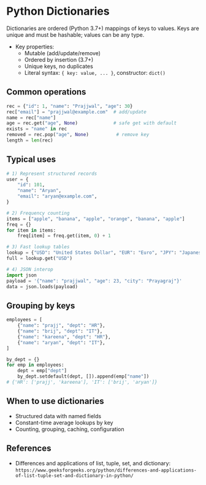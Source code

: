 # Python Dictionaries

Dictionaries are ordered (Python 3.7+) mappings of keys to values. Keys are unique and must be hashable; values can be any type.

- Key properties:
  - Mutable (add/update/remove)
  - Ordered by insertion (3.7+)
  - Unique keys, no duplicates
  - Literal syntax: `{ key: value, ... }`, constructor: `dict()`

## Common operations

```python
rec = {"id": 1, "name": "Prajjwal", "age": 30}
rec["email"] = "prajjwal@example.com"  # add/update
name = rec["name"]
age = rec.get("age", None)             # safe get with default
exists = "name" in rec
removed = rec.pop("age", None)          # remove key
length = len(rec)
```

## Typical uses

```python
# 1) Represent structured records
user = {
    "id": 101,
    "name": "Aryan",
    "email": "aryan@example.com",
}

# 2) Frequency counting
items = ["apple", "banana", "apple", "orange", "banana", "apple"]
freq = {}
for item in items:
    freq[item] = freq.get(item, 0) + 1

# 3) Fast lookup tables
lookup = {"USD": "United States Dollar", "EUR": "Euro", "JPY": "Japanese Yen"}
full = lookup.get("USD")

# 4) JSON interop
import json
payload = '{"name": "prajjwal", "age": 23, "city": "Prayagraj"}'
data = json.loads(payload)
```

## Grouping by keys

```python
employees = [
    {"name": "prajj", "dept": "HR"},
    {"name": "brij", "dept": "IT"},
    {"name": "kareena", "dept": "HR"},
    {"name": "aryan", "dept": "IT"},
]

by_dept = {}
for emp in employees:
    dept = emp["dept"]
    by_dept.setdefault(dept, []).append(emp["name"])
# {'HR': ['prajj', 'kareena'], 'IT': ['brij', 'aryan']}
```

## When to use dictionaries
- Structured data with named fields
- Constant-time average lookups by key
- Counting, grouping, caching, configuration

## References
- Differences and applications of list, tuple, set, and dictionary: `https://www.geeksforgeeks.org/python/differences-and-applications-of-list-tuple-set-and-dictionary-in-python/` 